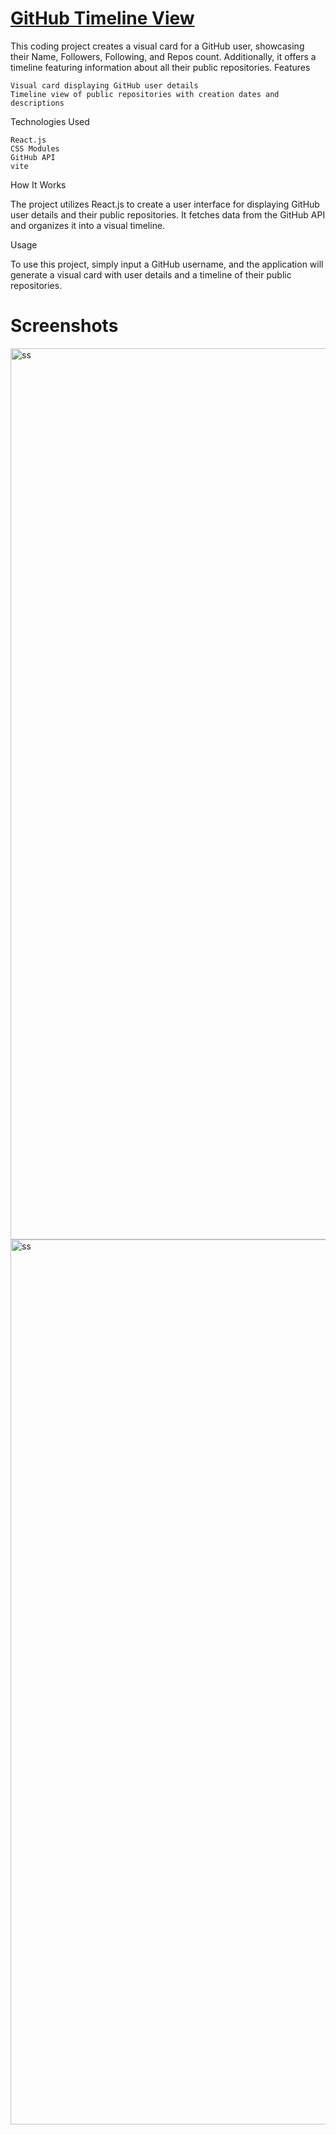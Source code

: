 # [GitHub Timeline View](https://github-timelinew-viewer.netlify.app/)

This coding project creates a visual card for a GitHub user, showcasing their Name, Followers, Following, and Repos count. Additionally, it offers a timeline featuring information about all their public repositories.
Features

    Visual card displaying GitHub user details
    Timeline view of public repositories with creation dates and descriptions

Technologies Used

    React.js
    CSS Modules
    GitHub API
    vite
    

How It Works

The project utilizes React.js to create a user interface for displaying GitHub user details and their public repositories. It fetches data from the GitHub API and organizes it into a visual timeline.

Usage

To use this project, simply input a GitHub username, and the application will generate a visual card with user details and a timeline of their public repositories.

# Screenshots


<img width="1426" alt="ss" src="https://github.com/MdMuneer/Github-Timeline-View/assets/31310562/0ee3743e-0d47-4e36-b0e0-d97c0db09a41">


<img width="1416" alt="ss" src="https://github.com/MdMuneer/Github-Timeline-View/assets/31310562/baf6b9b5-0db3-4b44-90c0-5baf4e32ce23">



